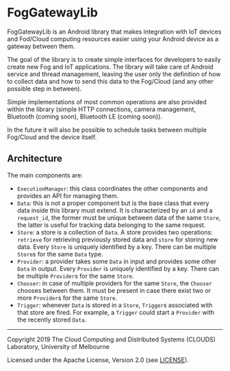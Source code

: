# FogGatewayLib
FogGatewayLib is an Android library that makes integration with IoT
devices and Fod/Cloud computing resources easier using your Android
device as a gateway between them.

The goal of the library is to create simple interfaces for developers to
easily create new Fog and IoT applications. The library will take care
of Android service and thread management, leaving the user only the
definition of how to collect data and how to send this data to the
Fog/Cloud (and any other possible step in between).

Simple implementations of most common operations are also provided
within the library (simple HTTP connections, camera management,
Bluetooth (coming soon), Bluetooth LE (coming soon)).

In the future it will also be possible to schedule tasks between
multiple Fog/Cloud and the device itself.

## Architecture
The main components are:
 * `ExecutionManager`: this class coordinates the other components and 
    provides an API for managing them. 
 * `Data`: this is not a proper component but is the base class that 
    every data inside this library must extend. It is characterized by
    an `id` and a `request_id`, the former must be unique between data
    of the same `Store`, the latter is useful for tracking data belonging 
    to the same request.  
 * `Store`: a store is a collection of `Data`. A store provides two 
    operations: `retrieve` for retrieving previously stored data and 
    `store` for storing new data. Every `Store` is uniquely identified by
    a key. There can be multiple `Store`s for the same `Data` type.
 * `Provider`: a provider takes some `Data` in input and provides some 
    other `Data` in output. Every `Provider` is uniquely identified by
    a key. There can be multiple `Provider`s for the same `Store`.
 * `Chooser`: in case of multiple providers for the same `Store`, the
    `Chooser` chooses between them. It must be present in case there 
    exist two or more `Provider`s for the same `Store`.
 * `Trigger`: whenever `Data` is stored in a `Store`, `Trigger`s 
    associated with that store are fired. For example, a `Trigger` could
    start a `Provider` with the recently stored `Data`.

___

Copyright 2019 The Cloud Computing and Distributed Systems (CLOUDS) 
Laboratory, University of Melbourne

Licensed under the Apache License, Version 2.0 (see [LICENSE](LICENSE)).